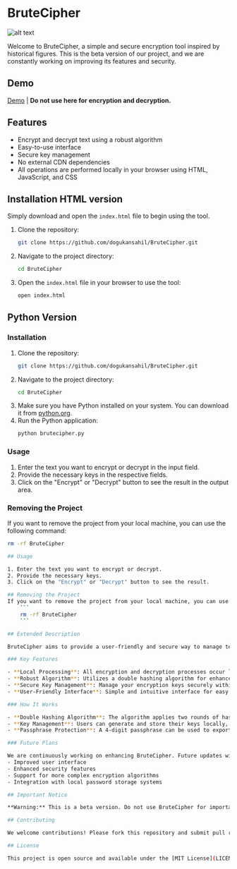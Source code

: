 # BruteCipher

![alt text](https://brutecipher.com/BruteCipher.jpg)

Welcome to BruteCipher, a simple and secure encryption tool inspired by historical figures. This is the beta version of our project, and we are constantly working on improving its features and security.

## Demo

[Demo](https://brutecipher.com/) | **Do not use here for encryption and decryption.**

## Features
- Encrypt and decrypt text using a robust algorithm
- Easy-to-use interface
- Secure key management
- No external CDN dependencies
- All operations are performed locally in your browser using HTML, JavaScript, and CSS

## Installation HTML version 

Simply download and open the `index.html` file to begin using the tool.

1. Clone the repository:
    ```bash
    git clone https://github.com/dogukansahil/BruteCipher.git
    ```
2. Navigate to the project directory:
    ```bash
    cd BruteCipher
    ```
3. Open the `index.html` file in your browser to use the tool:
    ```bash
    open index.html
    ```
## Python Version

### Installation

1. Clone the repository:
    ```sh
    git clone https://github.com/dogukansahil/BruteCipher.git
    ```
2. Navigate to the project directory:
    ```sh
    cd BruteCipher
    ```
3. Make sure you have Python installed on your system. You can download it from [python.org](https://www.python.org/).
4. Run the Python application:
    ```sh
    python brutecipher.py
    ```

### Usage

1. Enter the text you want to encrypt or decrypt in the input field.
2. Provide the necessary keys in the respective fields.
3. Click on the "Encrypt" or "Decrypt" button to see the result in the output area.

### Removing the Project

If you want to remove the project from your local machine, you can use the following command:
```sh
rm -rf BruteCipher

## Usage

1. Enter the text you want to encrypt or decrypt.
2. Provide the necessary keys.
3. Click on the "Encrypt" or "Decrypt" button to see the result.

## Removing the Project
If you want to remove the project from your local machine, you can use the following command:
    ```
    rm -rf BruteCipher
    ```

## Extended Description

BruteCipher aims to provide a user-friendly and secure way to manage text encryption and decryption without relying on external services or CDNs. All operations are performed locally in your browser using HTML, JavaScript, and CSS, ensuring that your data remains private and secure.

### Key Features

- **Local Processing**: All encryption and decryption processes occur locally within your browser, meaning your data is never shared with external servers.
- **Robust Algorithm**: Utilizes a double hashing algorithm for enhanced security, inspired by the historical figure Brutus.
- **Secure Key Management**: Manage your encryption keys securely within your browser.
- **User-Friendly Interface**: Simple and intuitive interface for easy encryption and decryption.

### How It Works

- **Double Hashing Algorithm**: The algorithm applies two rounds of hashing to the input text, with each round using a different key. This makes it significantly harder for unauthorized parties to decrypt the data without the correct keys.
- **Key Management**: Users can generate and store their keys locally, ensuring that sensitive information is not exposed to external threats.
- **Passphrase Protection**: A 4-digit passphrase can be used to export and import keys, adding an extra layer of security and convenience.

### Future Plans

We are continuously working on enhancing BruteCipher. Future updates will include:
- Improved user interface
- Enhanced security features
- Support for more complex encryption algorithms
- Integration with local password storage systems

## Important Notice

**Warning:** This is a beta version. Do not use BruteCipher for important or sensitive information at this stage. We recommend waiting for the stable release for critical use cases. **Do not select important passwords with this algorithm and always keep them up to date.** Parameters may change!

## Contributing

We welcome contributions! Please fork this repository and submit pull requests to help us improve BruteCipher.

## License

This project is open source and available under the [MIT License](LICENSE).
